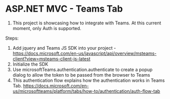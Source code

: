 # ASP.NET MVC - Teams Tab
1. This project is showcasing how to integrate with Teams. At this current moment, only Auth is supported.

Steps:
1. Add jquery and Teams JS SDK into your project - https://docs.microsoft.com/en-us/javascript/api/overview/msteams-client?view=msteams-client-js-latest
2. Initialize the SDK
3. Use microsoftTeams.authentication.authenticate to create a popup dialog to allow the token to be passed from the browser to Teams
4. This authentication flow explains how the authentication works in Teams Tab. https://docs.microsoft.com/en-us/microsoftteams/platform/tabs/how-to/authentication/auth-flow-tab

